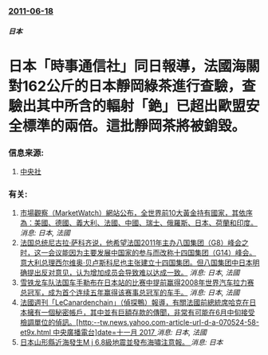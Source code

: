 ### [2011-06-18](/news/2011/06/18/index.md)

##### 日本
#  日本「時事通信社」同日報導，法國海關對162公斤的日本靜岡綠茶進行查驗，查驗出其中所含的輻射「銫」已超出歐盟安全標準的兩倍。這批靜岡茶將被銷毀。




### 信息来源:

1. [中央社](https://web.archive.org/web/20111208010055/http://www2.cna.com.tw/ShowNews/Detail.aspx?pNewsID=201106180186&pType0=aOPL&pTypeSel=0)

### 有关:

1. [ 市場觀察（MarketWatch）網站公布，全世界前10大黃金持有國家，其依序為：美國、德國、義大利、法國、中國、瑞士、俄羅斯、日本、荷蘭和印度。](/news/2012/10/21/市場觀察-MarketWatch-網站公布-全世界前10大黃金持有國家-其依序為-美國-德國-義大利-法國-中國-瑞士.md) _消息: 日本, 法國_
2. [ 法国总统尼古拉·萨科齐说，他希望法国2011年主办八国集团（G8）峰会之时，这一会议能因为主要发展中国家的参与而改称十四国集团（G14）峰会。意大利总理西尔维奥·贝卢斯科尼也主张建立十四国集团。但八国集团中日本明确提出反对意见，认为增加成员会导致难以达成一致。](/news/2009/08/26/法国总统尼古拉-萨科齐说-他希望法国2011年主办八国集团-G8-峰会之时-这一会议能因为主要发展中国家的参与而改称十.md) _消息: 日本, 法國_
3. [雪铁龙车队法国车手勒布在日本站的比赛中提前赢得2008年世界汽车拉力赛总冠军，成为首个连续五年赢得该赛事总冠军的车手。](/news/2008/11/2/雪铁龙车队法国车手勒布在日本站的比赛中提前赢得2008年世界汽车拉力赛总冠军-成为首个连续五年赢得该赛事总冠军的车手.md) _消息: 日本, 法國_
4. [法國週刊「LeCanardenchain」（偵探鴨）報導，有關法國前總統席哈克在日本擁有一個秘密帳戶，其中並有巨額存款的傳聞，非常有可能在6月中旬接受檢調單位的偵訊。[http:--tw.news.yahoo.com-article-url-d-a-070524-58-et9x.html 中央廣播電台]date=十一月 2017 ](/news/2007/05/23/法國週刊-LeCanardenchain-偵探鴨-報導-有關法國前總統席哈克在日本擁有一個秘密帳戶-其中並有巨額存款的.md) _消息: 日本, 法國_
5. [ 日本山形縣近海發生M j 6.8級地震並發布海嘯注意報。 ](/news/2019/06/18/日本山形縣近海發生M-j-68級地震並發布海嘯注意報.md) _消息: 日本_
